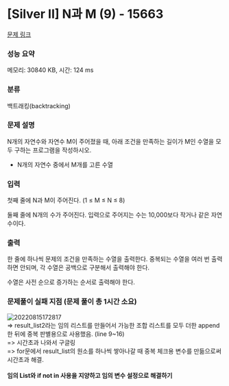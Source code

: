 # [Silver II] N과 M (9) - 15663 

[문제 링크](https://www.acmicpc.net/problem/15663) 

### 성능 요약

메모리: 30840 KB, 시간: 124 ms

### 분류

백트래킹(backtracking)

### 문제 설명

<p>N개의 자연수와 자연수 M이 주어졌을 때, 아래 조건을 만족하는 길이가 M인 수열을 모두 구하는 프로그램을 작성하시오.</p>

<ul>
	<li>N개의 자연수 중에서 M개를 고른 수열</li>
</ul>

### 입력 

 <p>첫째 줄에 N과 M이 주어진다. (1 ≤ M ≤ N ≤ 8)</p>

<p>둘째 줄에 N개의 수가 주어진다. 입력으로 주어지는 수는 10,000보다 작거나 같은 자연수이다.</p>

### 출력 

 <p>한 줄에 하나씩 문제의 조건을 만족하는 수열을 출력한다. 중복되는 수열을 여러 번 출력하면 안되며, 각 수열은 공백으로 구분해서 출력해야 한다.</p>

<p>수열은 사전 순으로 증가하는 순서로 출력해야 한다.</p>

### 문제풀이 실패 지점 (문제 풀이 총 1시간 소요)

![20220815172817](https://user-images.githubusercontent.com/97646070/184602400-b0da3d7f-6443-4d52-b60c-0a9d7765cdca.png)
</br>
=> result_list2라는 임의 리스트를 만들어서 가능한 조합 리스트를 모두 더한 append한 뒤에 중복 판별용으로 사용했음. (line 9~16)
</br>
=> 시간초과 나와서 구글링
</br>
=> for문에서 result_list의 원소를 하나씩 쌓아나갈 때 중복 체크용 변수를 만듦으로써 시간초과 해결.
</br>
</br>
**임의 List와 if not in 사용을 지양하고 임의 변수 설정으로 해결하기**
